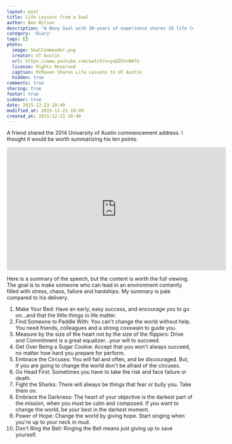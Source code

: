 ```yaml
---
layout: post
title: Life Lessons from a Seal
author: Ben Wilson
description: "A Navy Seal with 36-years of experience shares 10 life lessons."
category: 'Diary'
tags: []
photo:
  image: SealCommander.png
  creator: UT Austin
  url: https://www.youtube.com/watch?v=yaQZFhrW0fU
  license: Rights Reserved
  caption: McRaven Shares Life Lessons to UT Austin
  hidden: true
comments: true
sharing: true
footer: true
sidebar: true
date: 2015-12-23 18:49
modified_at: 2015-12-23 18:49
created_at: 2015-12-23 18:49
---
```


A friend shared the 2014 University of Austin commencement address. I thought it would be worth summarizing his ten points.

<!-- more -->

<div class='text-center'>
<embed width="592" height="333"
src="http://www.youtube.com/v/yaQZFhrW0fU">
</div>

Here is a summary of the speech, but the content is worth the full viewing. The goal is to make someone who can lead in an environment contantly filled with stress, chaos, failure and hardships. My summary is pale compared to his delivery.

1. Make Your Bed: Have an early, easy success, and encourage you to go on...and that the little things in life matter.
2. Find Someone to Paddle With: You can't change the world without help. You need friends, colleagues and a strong coxswain to guide you.
3. Measure by the size of the heart not by the size of the flippers: Drive and Commitment is a great equalizer...your will to succeed.
4. Get Over Being a Sugar Cookie: Accept that you won't always succeed, no matter how hard you prepare for perform.
5. Embrace the Circuses: You will fail and often, and be discouraged. But, if you are going to change the world don't be afraid of the circuses.
6. Go Head First: Sometimes you have to take the risk and face failure or death.
7. Fight the Sharks: There will always be things that fear or bully you. Take them on.
8. Embrace the Darkness: The heart of your objective is the darkest part of the mission, when you must be calm and composed. If you want to change the world, be your best in the darkest moment.
9. Power of Hope: Change the world by giving hope. Start singing when you're up to your neck in mud.
10. Don't Ring the Bell: Ringing the Bell means just giving up to save yourself.